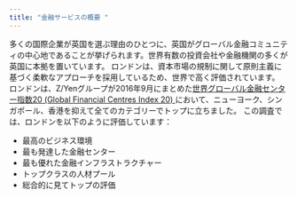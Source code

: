 ```yaml
---
title: "金融サービスの概要 "
---
```

多くの国際企業が英国を選ぶ理由のひとつに、英国がグローバル金融コミュニティの中心地であることが挙げられます。世界有数の投資会社や金融機関の多くが英国に本拠を置いています。
ロンドンは、資本市場の規制に関して原則主義に基づく柔軟なアプローチを採用しているため、世界で高く評価されています。
ロンドンは、Z/Yenグループが2016年9月にまとめた[世界グローバル金融センター指数20 (Global Financial Centres Index 20) ](http://www.zyen.com/research/gfci.html)において、ニューヨーク、シンガポール、香港を抑えて全てのカテゴリーでトップに立ちました。
この調査では、ロンドンを以下のように評価しています：
- 最高のビジネス環境
- 最も発達した金融センター
- 最も優れた金融インフラストラクチャー
- トップクラスの人材プール
- 総合的に見てトップの評価
